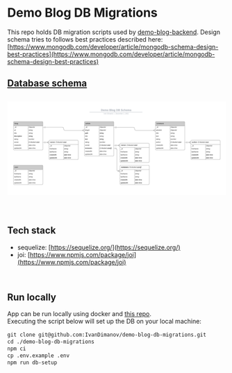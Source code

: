 # Demo Blog DB Migrations
This repo holds DB migration scripts used by [demo-blog-backend](https://github.com/IvanDimanov/demo-blog-backend).
Design schema tries to follows best practices described here: [https://www.mongodb.com/developer/article/mongodb-schema-design-best-practices](https://www.mongodb.com/developer/article/mongodb-schema-design-best-practices)

## [Database schema](https://lucid.app/documents/view/fcaf2f01-eb38-42ad-b58d-9dd257fc1f84)
## [![App](https://raw.githubusercontent.com/IvanDimanov/demo-blog-db-migrations/master/image.png)](https://lucid.app/documents/view/fcaf2f01-eb38-42ad-b58d-9dd257fc1f84)

<br />

## Tech stack
- sequelize: [https://sequelize.org/](https://sequelize.org/)
- joi: [https://www.npmjs.com/package/joi](https://www.npmjs.com/package/joi)

<br />

## Run locally
App can be run locally using docker and [this repo](https://github.com/IvanDimanov/demo-blog-local-env). <br />
Executing the script below will set up the DB on your local machine:
```
git clone git@github.com:IvanDimanov/demo-blog-db-migrations.git
cd ./demo-blog-db-migrations
npm ci
cp .env.example .env
npm run db-setup
```
